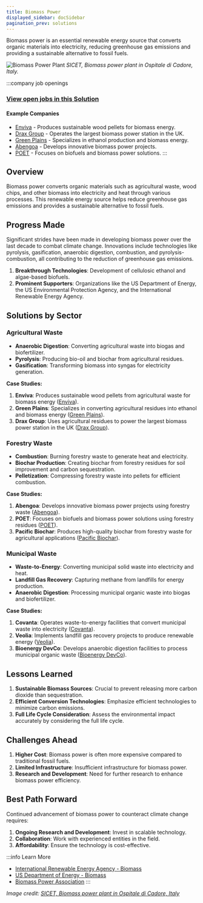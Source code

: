 ```yaml
---
title: Biomass Power
displayed_sidebar: docSidebar
pagination_prev: solutions
---
```


Biomass power is an essential renewable energy source that converts organic materials into electricity, reducing greenhouse gas emissions and providing a sustainable alternative to fossil fuels.

![Biomass Power Plant](../static/img/biomass-power-plant.jpg)
*SICET, Biomass power plant in Ospitale di Cadore, Italy.*

:::company job openings
### [View open jobs in this Solution](https://climatebase.org/jobs?l=&q=&drawdown_solutions=Biomass+Power)
#### Example Companies
- [Enviva](https://www.envivabiomass.com) - Produces sustainable wood pellets for biomass energy.
- [Drax Group](https://www.drax.com) - Operates the largest biomass power station in the UK.
- [Green Plains](https://www.gpreinc.com) - Specializes in ethanol production and biomass energy.
- [Abengoa](https://www.abengoa.com) - Develops innovative biomass power projects.
- [POET](https://poet.com) - Focuses on biofuels and biomass power solutions.
:::

## Overview
<!-- :::book Great articles
- [The True Efficacy of Carbon Removal Technology](https://warminguptoclimatetech.substack.com/p/the-true-efficacy-of-carbon-removal) - Warming Up to Climate Tech
::: -->



Biomass power converts organic materials such as agricultural waste, wood chips, and other biomass into electricity and heat through various processes. This renewable energy source helps reduce greenhouse gas emissions and provides a sustainable alternative to fossil fuels.

## Progress Made

Significant strides have been made in developing biomass power over the last decade to combat climate change. Innovations include technologies like pyrolysis, gasification, anaerobic digestion, combustion, and pyrolysis-combustion, all contributing to the reduction of greenhouse gas emissions.

1. **Breakthrough Technologies**: Development of cellulosic ethanol and algae-based biofuels.
2. **Prominent Supporters**: Organizations like the US Department of Energy, the US Environmental Protection Agency, and the International Renewable Energy Agency.

## Solutions by Sector

### Agricultural Waste
- **Anaerobic Digestion**: Converting agricultural waste into biogas and biofertilizer.
- **Pyrolysis**: Producing bio-oil and biochar from agricultural residues.
- **Gasification**: Transforming biomass into syngas for electricity generation.

**Case Studies:**
1. **Enviva**: Produces sustainable wood pellets from agricultural waste for biomass energy ([Enviva](https://www.envivabiomass.com)).
2. **Green Plains**: Specializes in converting agricultural residues into ethanol and biomass energy ([Green Plains](https://www.gpreinc.com)).
3. **Drax Group**: Uses agricultural residues to power the largest biomass power station in the UK ([Drax Group](https://www.drax.com)).

### Forestry Waste
- **Combustion**: Burning forestry waste to generate heat and electricity.
- **Biochar Production**: Creating biochar from forestry residues for soil improvement and carbon sequestration.
- **Pelletization**: Compressing forestry waste into pellets for efficient combustion.

**Case Studies:**
1. **Abengoa**: Develops innovative biomass power projects using forestry waste ([Abengoa](https://www.abengoa.com)).
2. **POET**: Focuses on biofuels and biomass power solutions using forestry residues ([POET](https://poet.com)).
3. **Pacific Biochar**: Produces high-quality biochar from forestry waste for agricultural applications ([Pacific Biochar](https://pacificbiochar.com)).

### Municipal Waste
- **Waste-to-Energy**: Converting municipal solid waste into electricity and heat.
- **Landfill Gas Recovery**: Capturing methane from landfills for energy production.
- **Anaerobic Digestion**: Processing municipal organic waste into biogas and biofertilizer.

**Case Studies:**
1. **Covanta**: Operates waste-to-energy facilities that convert municipal waste into electricity ([Covanta](https://www.covanta.com)).
2. **Veolia**: Implements landfill gas recovery projects to produce renewable energy ([Veolia](https://www.veolia.com)).
3. **Bioenergy DevCo**: Develops anaerobic digestion facilities to process municipal organic waste ([Bioenergy DevCo](https://www.bioenergydevco.com)).

## Lessons Learned

1. **Sustainable Biomass Sources**: Crucial to prevent releasing more carbon dioxide than sequestration.
2. **Efficient Conversion Technologies**: Emphasize efficient technologies to minimize carbon emissions.
3. **Full Life Cycle Consideration**: Assess the environmental impact accurately by considering the full life cycle.

## Challenges Ahead

1. **Higher Cost**: Biomass power is often more expensive compared to traditional fossil fuels.
2. **Limited Infrastructure**: Insufficient infrastructure for biomass power.
3. **Research and Development**: Need for further research to enhance biomass power efficiency.

## Best Path Forward

Continued advancement of biomass power to counteract climate change requires:

1. **Ongoing Research and Development**: Invest in scalable technology.
2. **Collaboration**: Work with experienced entities in the field.
3. **Affordability**: Ensure the technology is cost-effective.

:::info Learn More
- [International Renewable Energy Agency - Biomass](https://www.irena.org/Biomass)
- [US Department of Energy - Biomass](https://www.energy.gov/eere/bioenergy/biomass)
- [Biomass Power Association](https://www.usabiomass.org/)
:::

*Image credit: [SICET, Biomass power plant in Ospitale di Cadore, Italy](../static/img/biomass-power-plant.jpg)*
